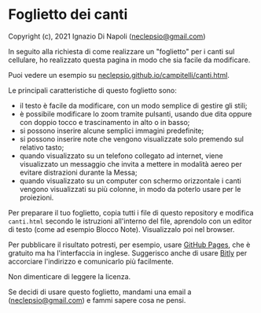 # Foglietto dei canti

Copyright (c), 2021 Ignazio Di Napoli
([neclepsio@gmail.com](mailto:neclepsio@gmail.com))

In seguito alla richiesta di come realizzare un "foglietto" per i canti sul
cellulare, ho realizzato questa pagina in modo che sia facile da modificare. 

Puoi vedere un esempio su [neclepsio.github.io/campitelli/canti.html](https://neclepsio.github.io/campitelli/canti.html).

Le principali caratteristiche di questo foglietto sono:
- il testo è facile da modificare, con un modo semplice di gestire gli stili;
- è possibile modificare lo zoom tramite pulsanti, usando due dita oppure con
  doppio tocco e trascinamento in alto o in basso;
- si possono inserire alcune semplici immagini predefinite;
- si possono inserire note che vengono visualizzate solo premendo sul relativo
  tasto;
- quando visualizzato su un telefono collegato ad internet, viene visualizzato
  un messaggio che invita a mettere in modalità aereo per evitare distrazioni
  durante la Messa;
- quando visualizzato su un computer con schermo orizzontale i canti vengono
  visualizzati su più colonne, in modo da poterlo usare per le proiezioni.

Per preparare il tuo foglietto, copia tutti i file di questo repository e
modifica `canti.html` secondo le istruzioni all'interno del file, aprendolo con
un editor di testo (come ad esempio Blocco Note). Visualizzalo poi nel browser.

Per pubblicare il risultato potresti, per esempio, usare [GitHub
Pages](https://pages.github.com/), che è gratuito ma ha l'interfaccia in 
inglese. Suggerisco anche di usare [Bitly](https://www.bitly.com) per accorciare 
l'indirizzo e comunicarlo più facilmente.

Non dimenticare di leggere la licenza.

Se decidi di usare questo foglietto, mandami una email a
([neclepsio@gmail.com](mailto:neclepsio@gmail.com)) e fammi sapere cosa ne
pensi.
